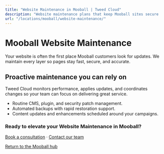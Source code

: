 ```yaml
---
title: "Website Maintenance in Mooball | Tweed Cloud"
description: "Website maintenance plans that keep Mooball sites secure and up to date."
url: "/locations/mooball/website-maintenance/"
---
```


# Mooball Website Maintenance

Your website is often the first place Mooball customers look for updates. We maintain every layer so pages stay fast, secure, and accurate.

## Proactive maintenance you can rely on

Tweed Cloud monitors performance, applies updates, and coordinates changes so your team can focus on delivering great service.

- Routine CMS, plugin, and security patch management.
- Automated backups with rapid restoration support.
- Content updates and enhancements scheduled around your campaigns.

### Ready to elevate your Website Maintenance in Mooball?

[Book a consultation](/consultation/) · [Contact our team](/contact/)

[Return to the Mooball hub](/locations/mooball/)
